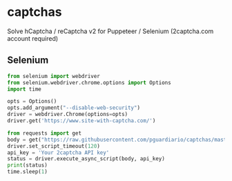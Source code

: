 # captchas
Solve hCaptcha / reCaptcha v2 for Puppeteer / Selenium (2captcha.com account required)

## Selenium
```python
from selenium import webdriver
from selenium.webdriver.chrome.options import Options
import time

opts = Options()
opts.add_argument("--disable-web-security")
driver = webdriver.Chrome(options=opts)
driver.get('https://www.site-with-captcha.com/')

from requests import get
body = get("https://raw.githubusercontent.com/pguardiario/captchas/master/captchas.js").content.decode('utf8')
driver.set_script_timeout(120)
api_key = 'Your 2captcha API key'
status = driver.execute_async_script(body, api_key)
print(status)
time.sleep(1)
```
